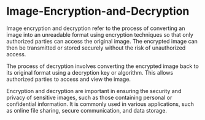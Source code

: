 # Image-Encryption-and-Decryption
Image encryption and decryption refer to the process of converting an image into an unreadable format using encryption techniques so that only authorized parties can access the original image. The encrypted image can then be transmitted or stored securely without the risk of unauthorized access.

The process of decryption involves converting the encrypted image back to its original format using a decryption key or algorithm. This allows authorized parties to access and view the image.

Encryption and decryption are important in ensuring the security and privacy of sensitive images, such as those containing personal or confidential information. It is commonly used in various applications, such as online file sharing, secure communication, and data storage.

